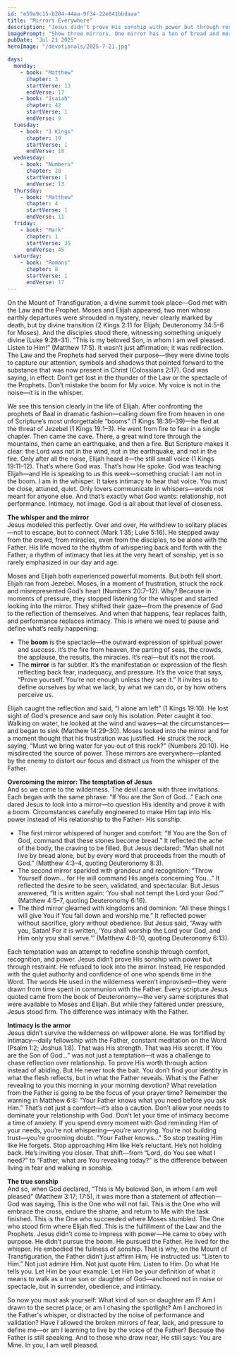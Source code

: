 ```yaml
---
id: "e59a9c15-b204-44aa-9f34-22e841bbdaaa"
title: "Mirrors Everywhere"
description: "Jesus didn’t prove His sonship with power but through restraint. He refused to look into the mirror. Instead, He responded with the quiet authority and confidence of one who spends time in the Word. The words He used in the wilderness weren’t improvised—they were drawn from time spent in communion with the Father. Every scripture Jesus quoted came from the book of Deuteronomy—the very same scriptures that were available to Moses and Elijah. But while they faltered under pressure, Jesus stood firm. The difference was intimacy with the Father."
imagePrompt: "Show three mirrors. One mirror has a ton of bread and meat, another shows glory and fame, and another shows a crown scepter and throne."
pubDate: "Jul 21 2025"
heroImage: "/devotionals/2025-7-21.jpg"

days:
  monday:
    - book: "Matthew"
      chapter: 3
      startVerse: 13
      endVerse: 17
    - book: "Isaiah"
      chapter: 42
      startVerse: 1
      endVerse: 9
  tuesday:
    - book: "1 Kings"
      chapter: 19
      startVerse: 1
      endVerse: 18
  wednesday:
    - book: "Numbers"
      chapter: 20
      startVerse: 1
      endVerse: 13
  thursday:
    - book: "Matthew"
      chapter: 4
      startVerse: 1
      endVerse: 11
  friday:
    - book: "Mark"
      chapter: 1
      startVerse: 35
      endVerse: 45
  saturday:
    - book: "Romans"
      chapter: 8
      startVerse: 1
      endVerse: 17
---
```


On the Mount of Transfiguration, a divine summit took place—God met with the Law and the Prophet. Moses and Elijah appeared, two men whose earthly departures were shrouded in mystery, never clearly marked by death, but by divine transition (2 Kings 2:11 for Elijah; Deuteronomy 34:5–6 for Moses). And the disciples stood there, witnessing something uniquely divine (Luke 9:28–31). “This is my beloved Son, in whom I am well pleased. Listen to Him!” (Matthew 17:5). It wasn’t just affirmation; it was redirection. The Law and the Prophets had served their purpose—they were divine tools to capture our attention, symbols and shadows that pointed forward to the substance that was now present in Christ  (Colossians 2:17). God was saying, in effect: Don’t get lost in the thunder of the Law or the spectacle of the Prophets. Don’t mistake the boom for My voice. My voice is not in the noise—it is in the whisper.

We see this tension clearly in the life of Elijah. After confronting the prophets of Baal in dramatic fashion—calling down fire from heaven in one of Scripture’s most unforgettable “booms” (1 Kings 18:36–39)—he fled at the threat of Jezebel (1 Kings 19:1–3). He went from fire to fear in a single chapter. Then came the cave. There, a great wind tore through the mountains, then came an earthquake, and then a fire. But Scripture makes it clear: the Lord was not in the wind, not in the earthquake, and not in the fire. Only after all the noise, Elijah heard it—the still small voice (1 Kings 19:11–12). That’s where God was. That’s how He spoke. God was teaching Elijah—and He is speaking to us this week—something crucial: I am not in the boom. I am in the whisper. It takes intimacy to hear that voice. You must be close, attuned, quiet. Only lovers communicate in whispers—words not meant for anyone else. And that’s exactly what God wants: relationship, not performance. Intimacy, not image. God is all about that level of closeness.

**The whisper and the mirror**<br />
Jesus modeled this perfectly. Over and over, He withdrew to solitary places—not to escape, but to connect (Mark 1:35; Luke 5:16). He stepped away from the crowd, from miracles, even from the disciples, to be alone with the Father. His life moved to the rhythm of whispering back and forth with the Father; a rhythm of intimacy that lies at the very heart of sonship, yet is so rarely emphasized in our day and age. 

Moses and Elijah both experienced powerful moments. But both fell short. Elijah ran from Jezebel. Moses, in a moment of frustration, struck the rock and misrepresented God’s heart (Numbers 20:7–12). Why? Because in moments of pressure, they stopped listening for the whisper and started looking into the mirror. They shifted their gaze—from the presence of God to the reflection of themselves. And when that happens, fear replaces faith, and performance replaces intimacy. This is where we need to pause and define what’s really happening:

  - The **boom** is the spectacle—the outward expression of spiritual power and success. It’s the fire from heaven, the parting of seas, the crowds, the applause, the results, the miracles. It’s real—but it’s not the root.
  - The **mirror** is far subtler. It’s the manifestation or expression of the flesh reflecting back fear, inadequacy, and pressure. It’s the voice that says, “Prove yourself. You’re not enough unless they see it.” It invites us to define ourselves by what we lack, by what we can do, or by how others perceive us.

Elijah caught the reflection and said, “I alone am left” (1 Kings 19:10). He lost sight of God's presence and saw only his isolation. Peter caught it too. Walking on water, he looked at the wind and waves—at the circumstances—and began to sink (Matthew 14:29–30). Moses looked into the mirror and for a moment thought that his frustration was justified. He struck the rock, saying, “Must we bring water for you out of this rock?” (Numbers 20:10). He misdirected the source of power. These mirrors are everywhere—planted by the enemy to distort our focus and distract us from the whisper of the Father.

**Overcoming the mirror: The temptation of Jesus**<br />
And so we come to the wilderness. The devil came with three invitations. Each began with the same phrase: “If You are the Son of God…” Each one dared Jesus to look into a mirror—to question His identity and prove it with a boom. Circumstances carefully engineered to make Him tap into His power instead of His relationship to the Father- His sonship.
  - The first mirror whispered of hunger and comfort: “If You are the Son of God, command that these stones become bread.” It reflected the ache of the body, the craving to be filled. But Jesus declared: “Man shall not live by bread alone, but by every word that proceeds from the mouth of God.” (Matthew 4:3–4, quoting Deuteronomy 8:3).
  - The second mirror sparkled with grandeur and recognition: “Throw Yourself down… for He will command His angels concerning You…” It reflected the desire to be seen, validated, and spectacular. But Jesus answered, “It is written again: ‘You shall not tempt the Lord your God.’” (Matthew 4:5–7, quoting Deuteronomy 6:16).
  - The third mirror gleamed with kingdoms and dominion: “All these things I will give You if You fall down and worship me.” It reflected power without sacrifice, glory without obedience. But Jesus said, “Away with you, Satan! For it is written, ‘You shall worship the Lord your God, and Him only you shall serve.’” (Matthew 4:8–10, quoting Deuteronomy 6:13).

Each temptation was an attempt to redefine sonship through comfort, recognition, and power. Jesus didn’t prove His sonship with power but through restraint. He refused to look into the mirror. Instead, He responded with the quiet authority and confidence of one who spends time in the Word. The words He used in the wilderness weren’t improvised—they were drawn from time spent in communion with the Father. Every scripture Jesus quoted came from the book of Deuteronomy—the very same scriptures that were available to Moses and Elijah. But while they faltered under pressure, Jesus stood firm. The difference was intimacy with the Father.

**Intimacy is the armor**<br />
Jesus didn’t survive the wilderness on willpower alone. He was fortified by intimacy—daily fellowship with the Father, constant meditation on the Word (Psalm 1:2; Joshua 1:8). That was His strength. That was His secret. If You are the Son of God…” was not just a temptation—it was a challenge to chase reflection over relationship. To prove His worth through action instead of abiding. But He never took the bait. You don’t find your identity in what the flesh reflects, but in what the Father reveals. What is the Father revealing to you this morning in your morning devotion? What revelation from the Father is going to be the focus of your prayer time? Remember the warning in Matthew 6:8: “Your Father knows what you need before you ask Him.” That’s not just a comfort—it’s also a caution. Don’t allow your needs to dominate your relationship with God. Don't let your time of intimacy become a time of anxiety. If you spend every moment with God reminding Him of your needs, you’re not whispering—you’re worrying. You’re not building trust—you’re grooming doubt. "Your Father knows..." So stop treating Him like He forgets. Stop approaching Him like He’s reluctant. He’s not holding back. He’s inviting you closer. That shift—from “Lord, do You see what I need?” to “Father, what are You revealing today?” is the difference between living in fear and walking in sonship.

**The true sonship**<br />
And so, when God declared, “This is My beloved Son, in whom I am well pleased” (Matthew 3:17; 17:5), it was more than a statement of affection—God was saying, This is the One who will not fail. This is the One who will embrace the cross, endure the shame, and return to Me with the task finished. This is the One who succeeded where Moses stumbled. The One who stood firm where Elijah fled. This is the fulfillment of the Law and the Prophets. Jesus didn’t come to impress with power—He came to obey with purpose. He didn’t pursue the boom. He pursued the Father. He lived for the whisper. He embodied the fullness of sonship. That is why, on the Mount of Transfiguration, the Father didn’t just affirm Him; He instructed us: “Listen to Him.” Not just admire Him. Not just quote Him. Listen to Him. Do what He tells you. Let Him be your example. Let Him be your definition of what it means to walk as a true son or daughter of God—anchored not in noise or spectacle, but in surrender, obedience, and intimacy.

So now you must ask yourself: What kind of son or daughter am I? Am I drawn to the secret place, or am I chasing the spotlight? Am I anchored in the Father's whisper, or distracted by the noise of performance and validation? Have I allowed the broken mirrors of fear, lack, and pressure to define me—or am I learning to live by the voice of the Father? Because the Father is still speaking. And to those who draw near, He still says: You are Mine. In you, I am well pleased.

